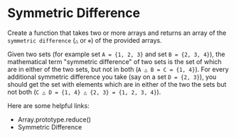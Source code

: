 # Symmetric Difference

Create a function that takes two or more arrays and returns an array of the
`symmetric difference` (`△` or `⊕`) of the provided arrays.

Given two sets (for example set `A = {1, 2, 3}` and set `B = {2, 3, 4}`), the
mathematical term "symmetric difference" of two sets is the set of
which are in either of the two sets, but not in both (`A △ B = C = {1, 4}`).
For every additional symmetric difference you take (say on a set `D = {2, 3}`),
you should get the set with elements which are in either of the two the sets
but not both (`C △ D = {1, 4} △ {2, 3} = {1, 2, 3, 4}`).

Here are some helpful links:

* Array.prototype.reduce()
* Symmetric Difference

